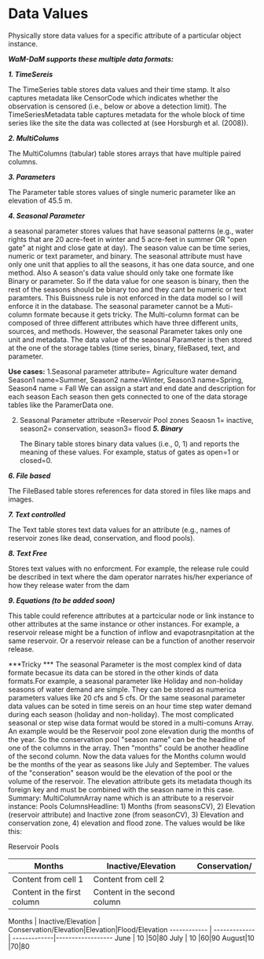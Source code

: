 Data Values
============

Physically store data values for a specific attribute of a particular object instance.


***WaM-DaM supports these multiple data formats:*** <p>
***1. TimeSereis*** <p>
The TimeSeries table stores data values and their time stamp. It also captures metadata like CensorCode which indicates whether the observation is censored (i.e., below or above a detection limit). 
The TimeSeriesMetadata table captures metadata for the whole block of time series like the site the data was collected at (see Horsburgh et al. (2008)).   

***2. MultiColums***<p>
 The MultiColumns (tabular) table stores arrays that have multiple paired columns.

***3. Parameters*** <p>
The Parameter table stores values of single numeric parameter like an elevation of 45.5 m. 

***4. Seasonal Parameter*** <p>
a seasonal parameter stores values that have seasonal patterns (e.g., water rights that are 20 acre-feet in winter and 5 acre-feet in summer OR "open gate" at night and close gate at day). The season value can be time series, numeric or text parameter, and binary. The seasonal attribute must have only one unit that applies to all the seasons, it has one data source, and one method. Also A season's data value should only take one formate like Binary or parameter. So if the data value for one season is binary, then the rest of the seasons should be binary too and they cant be numeric or text paramters. This Buissness rule is not enforced in the data model so I will enforce it in the database. The seasonal parameter cannot be a Muti-column formate because it gets tricky. The Multi-column format can be composed of three different attributes which have three different units, sources, and methods. However, the seasonal Parameter takes only one unit and metadata. The data value of the seaosnal Parameter is then stored at the one of the storage tables (time series, binary, fileBased, text, and parameter. 

**Use cases:**
1.Seasonal parameter attribute= Agriculture water demand
Season1 name=Summer, Season2 name=Winter, Season3 name=Spring, Season4 name = Fall
We can assign a start and end date and description for each season
Each season then gets connected to one of the data storage tables like the ParamerData one. 

2. Seasonal Parameter attribute =Reservoir Pool zones 
Seaosn 1= inactive, season2= conservation, season3= flood
***5. Binary***<p>
The Binary table stores binary data values (i.e., 0, 1) and reports the meaning of these values. For example, status of gates as open=1 or closed=0.

***6. File based***<p> 
 The FileBased table stores references for data stored in files like maps and images.

***7. Text controlled***<p>
The Text table stores text data values for an attribute (e.g., names of reservoir zones like dead, conservation, and flood pools).

***8. Text Free*** <p>
Stores text values with no enforcment. For example, the release rule could be described in text where the dam operator narrates his/her experiance of how they release water from the dam

***9. Equations (to be added soon)***<p>
This table could reference attributes at a partcicular node or link instance to other attributes at the same instance or other instances. For example, a reservoir release might be a function of inflow and evapotrasnpitation at the same reservoir. Or a reservoir release can be a function of another reservoir release.

***Tricky ***
The seasonal Parameter is the most complex kind of data formate becasue its data can be stored in the other kinds of data formats.For example, a seasonal parameter like Holiday and non-holiday seasons of water demand are simple. They can be stored as numerica parameters values like 20 cfs and 5 cfs. Or the same seasonal parameter data values can be soted in time sereis on an hour time step water demand during each season (holiday and non-holiday). The most complicated seasonal or step wise data format would be stored in a multi-comuns Array. An example would be the Reservoir pool zone elevation durig the months of the year. So the conservation pool "season name" can be the headline of one of the columns in the array. Then "months" could be another headline of the second column. Now the data values for the Months column would be the months of the year as seasons like July and September. The values of the "conseration" season would be the elevation of the pool or the volume of the reservoir. The elevation attribute gets its metadata though its foreign key and must be combined with the season name in this case. Summary:
MultiColumnArray name which is an attribute to a reservoir instance: Pools
ColumnsHeadline: 1) Months (from seasonsCV), 2) Elevation (reservoir attribute) and Inactive zone (from seasonCV), 3) Elevation and conservation zone, 4) elevation and flood zone.
The values would be like this:

Reservoir Pools

Months | Inactive/Elevation|Conservation/
------------ | -------------|-------------
Content from cell 1 | Content from cell 2
Content in the first column | Content in the second column



Months       | Inactive/Elevation  | Conservation/Elevation|Elevation|Flood/Elevation
------------ | -------------| -------------|------------------
 June | 10   |50|80
July  | 10   |60|90
August|10    |70|80
